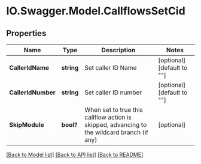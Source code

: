 # IO.Swagger.Model.CallflowsSetCid
## Properties

Name | Type | Description | Notes
------------ | ------------- | ------------- | -------------
**CallerIdName** | **string** | Set caller ID Name | [optional] [default to ""]
**CallerIdNumber** | **string** | Set caller ID number | [optional] [default to ""]
**SkipModule** | **bool?** | When set to true this callflow action is skipped, advancing to the wildcard branch (if any) | [optional] 

[[Back to Model list]](../README.md#documentation-for-models) [[Back to API list]](../README.md#documentation-for-api-endpoints) [[Back to README]](../README.md)

